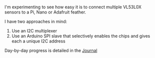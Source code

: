 I'm experimenting to see how easy it is to connect multiple VL53L0X sensors to a Pi, Nano or Adafruit feather.

I have two approaches in mind:

1. Use an I2C multiplexer
1. Use an Arduino SPI slave that selectively enables the chips and gives each a unique I2C address

Day-by-day progress is detailed in the [Journal](plan/journal.md)